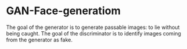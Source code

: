 # GAN-Face-generatiom
The goal of the generator is to generate passable images: to lie without being caught. The goal of the discriminator is to identify images coming from the generator as fake.
